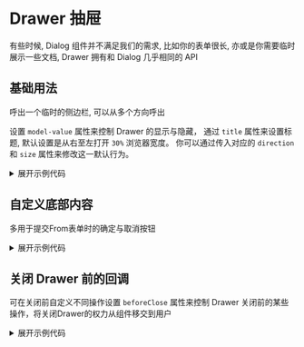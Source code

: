 <script setup>
import Basic from './component/Basic.vue'
import Footer from './component/Footer.vue'
import BeforeClose from './component/BeforeClose.vue'
</script>

# Drawer 抽屉

有些时候, Dialog 组件并不满足我们的需求, 比如你的表单很长, 亦或是你需要临时展示一些文档, Drawer 拥有和 Dialog 几乎相同的 API

## 基础用法

呼出一个临时的侧边栏, 可以从多个方向呼出

 设置 `model-value` 属性来控制 Drawer 的显示与隐藏， 通过 `title` 属性来设置标题, 默认设置是从右至左打开 `30%` 浏览器宽度。 你可以通过传入对应的 `direction` 和 `size` 属性来修改这一默认行为。
<div class="example">
 <Basic/>
</div>

<details>
<summary>展开示例代码</summary>

```vue
<template>
 <ADatePicker v-model="dateValue" />
</template>

<script lang="ts" setup>
import { ref } from 'vue';

const dateValue = ref("");

</script>

```

</details>

## 自定义底部内容
多用于提交From表单时的确定与取消按钮

<div class="example">
 <Footer />
</div>

<details>
<summary>展开示例代码</summary>

```vue
<template>
  <AButton type="primary" @click="showDrawer = true">open</AButton>
  <ADrawer title="编辑" v-model="showDrawer" closeOnClickModal>
    <template #default>
      <AForm :model="formState" :rules="rules" ref="formRef">
        <AFormItem label="姓名:" prop="name">
          <AInput placeholder="请输入姓名" v-model="formState.name" />
        </AFormItem>
        <AFormItem label="年龄:" prop="age">
          <AInput placeholder="请输入年龄" v-model="formState.age" />
        </AFormItem>
        <AFormItem label="家庭住址:" prop="address">
          <AInput
            clearable
            placeholder="请输入家庭住址"
            v-model="formState.address"
          />
        </AFormItem>
        <AFormItem label="出生日期:" prop="birthday">
          <ADatePicker v-model="formState.birthday" />
        </AFormItem>
        <AFormItem label="学校:" prop="school">
          <ASelect
            :options="options.slice(0, 6)"
            placeholder="请选择学校"
            v-model="formState.school"
          >
          </ASelect>
        </AFormItem>
      </AForm>
    </template>
    <template #footer>
      <AButton @click="onReset">Reset</AButton>
      <AButton @click="onSubmit" type="primary">Submit</AButton>
    </template>
  </ADrawer>
</template>

<script lang="ts" setup>
import { reactive, ref } from "vue";
import { AMessage } from "amu-ui";

const showDrawer = ref(false);
const formRef = ref();
const formState = reactive({
  name: "坤坤",
  age: "",
  address: "",
  school: 2,
  birthday: "",
});

const options = ref([
  {
    value: 1,
    text: "Yjj",
  },
  {
    value: 2,
    text: "Big龙",
  },
  {
    value: 3,
    text: "嘿毛",
  },
  {
    value: 4,
    text: "嫖瓜",
  },
  {
    value: 5,
    text: "吊毛",
  },
  {
    value: 6,
    text: "吴彦祖",
  },
  {
    value: 7,
    text: "陈冠希",
  },
  {
    value: 8,
    text: "林俊杰",
  },
]);

const onSubmit = () => {
  formRef.value
    .validate()
    .then((res) => {
      console.log(formState);
      AMessage.success({
        message: "提交成功",
      });
    })
    .catch((err) => {
      AMessage.error({
        message: err,
      });
      console.log(err);
    });
};
const onReset = () => {
  formRef.value.resetFields();
};
const Footers = {
  name: [
    { required: true, message: "Please input Activity name", trigger: "blur" },
    { min: 3, max: 5, message: "Length should be 3 to 5", trigger: "blur" },
  ],
  age: [
    { required: true, message: "Please input Activity age", trigger: "blur" },
    { min: 3, max: 5, message: "Length should be 3 to 5", trigger: "blur" },
  ],
  address: [
    {
      required: true,
      message: "Please input Activity address",
      trigger: "blur",
    },
    { min: 4, max: 15, message: "Length should be 5 to 15", trigger: "change" },
  ],
  birthday: [{ required: true, message: "请选择出生日期", trigger: "change" }],
  school: [{ required: true, message: "请选择学校", trigger: "change" }],
};
</script>
```

</details>

## 关闭 Drawer 前的回调

 可在关闭前自定义不同操作设置 `beforeClose` 属性来控制 Drawer 关闭前的某些操作，将关闭Drawer的权力从组件移交到用户
<div class="example">
 <BeforeClose/>
</div>

<details>
<summary>展开示例代码</summary>

```vue
<template>
 <ADatePicker v-model="dateValue" />
</template>

<script lang="ts" setup>
import { ref } from 'vue';

const dateValue = ref("");

</script>

```

</details>


